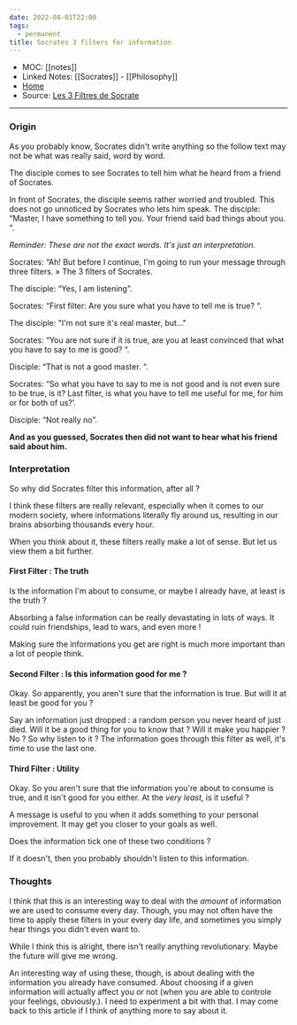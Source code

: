 ```yaml
---
date: 2022-08-01T22:00
tags:
  - permanent
title: Socrates 3 filters for information
---
```

- MOC: [[notes]]
- Linked Notes: [[Socrates]] - [[Philosophy]]
- [Home](https://misudashi.ga/)
- Source: [Les 3 Filtres de Socrate](https://www.penser-et-agir.fr/les-3-filtres-de-socrate/)
---------- 
### Origin
As you probably know, Socrates didn't write anything so the follow text may not be what was really said, word by word.

The disciple comes to see Socrates to tell him what he heard from a friend of Socrates.

 In front of Socrates, the disciple seems rather worried and troubled.  This does not go unnoticed by Socrates who lets him speak.  The disciple: “Master, I have something to tell you.  Your friend said bad things about you.  “.

 *Reminder: These are not the exact words.  It's just an interpretation.*

 Socrates: “Ah!  But before I continue, I'm going to run your message through three filters.  » The 3 filters of Socrates.

 The disciple: “Yes, I am listening”.

 Socrates: “First filter: Are you sure what you have to tell me is true?  “.

 The disciple: "I'm not sure it's real master, but..."

 Socrates: “You are not sure if it is true, are you at least convinced that what you have to say to me is good?  “.

 Disciple: “That is not a good master.  “.

 Socrates: “So what you have to say to me is not good and is not even sure to be true, is it?  Last filter, is what you have to tell me useful for me, for him or for both of us?’.

 Disciple: “Not really no”.

**And as you guessed, Socrates then did not want to hear what his friend said about him.**

### Interpretation
So why did Socrates filter this information, after all ? 

I think these filters are really relevant, especially when it comes to our modern society, where informations literally fly around us, resulting in our brains absorbing thousands every hour. 

When you think about it, these filters really make a lot of sense. But let us view them a bit further.

#### First Filter : The truth
Is the information I'm about to consume, or maybe I already have, at least is the truth ? 

Absorbing a false information can be really devastating in lots of ways. It could ruin friendships, lead to wars, and even more !

Making sure the informations you get are right is much more important than a lot of people think.

#### Second Filter : Is this information good for me ?

Okay. So apparently, you aren't sure that the information is true. But will it at least be good for you ? 

Say an information just dropped : a random person you never heard of just died. Will it be a good thing for you to know that ? Will it make you happier ? No ? So why listen to it ? The information goes through this filter as well, it's time to use the last one.

#### Third Filter : Utility
Okay. So you aren't sure that the information you're about to consume is true, and it isn't good for you either. At the *very least*, is it useful ?

A message is useful to you when it adds something to your personal improvement. It may get you closer to your goals as well. 

Does the information tick one of these two conditions ?

If it doesn't, then you probably shouldn't listen to this information.

### Thoughts
I think that this is an interesting way to deal with the *amount* of information we are used to consume every day. Though, you may not often have the time to apply these filters in your every day life, and sometimes you simply hear things you didn't even want to. 


While I think this is alright, there isn't really anything revolutionary. Maybe the future will give me wrong. 

An interesting way of using these, though, is about dealing with the information you already have consumed. About choosing if a given information will actually affect you or not (when you are able to controle your feelings, obviously.). I need to experiment a bit with that. I may come back to this article if I think of anything more to say about it.